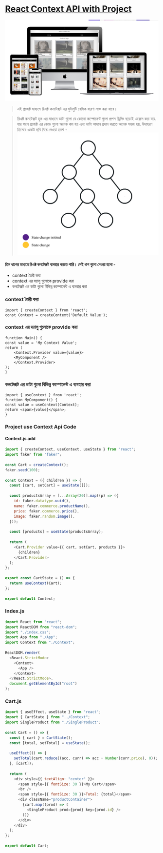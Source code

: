 # [React Context API with Project](https://stoic-bose-a99001.netlify.app/)

![Imag  not found ](./preview.png)

> এই প্রজেক্ট  মাধ্যমে  রিএক্ট কনটেক্সট এর   মুটামুটি বেসিক ধারণা লাভ করা যাবে। 

> রিএক্ট কনটেক্সট হুক এর মাধ্যমে    ডাটা গুলো যে কোনো কম্পোনেন্ট গুলো  প্রপস ড্রিলিং ছাড়াই  এক্সেস করা  যায়. যার ফলে প্রজেক্ট এর   কোড গুলো অনেক কম হয় এবং ডাটা আদান প্রদান করতে অনেক সহজ হয়. উদাহরণ হিসেবে  একটা  ছবি নিচে দেওয়া হলো - 
![Imag  not found ](./1_MKsF627WPxwyIBOCuz5C3w.gif)

####  তিন ধাপের  মাধ্যমে  রিএক্ট কনটেক্সট ব্যবহার করতে  পারি।  সেই ধাপ গুলো  দেওয়া হলো - 
- context তৈরী করা 
- context  এর ভ্যালু গুলোকে provide  করা 
- কনটেক্সট এর ডাটা গুলো বিভিন্ন কম্পোনেন্ট এ ব্যবহার করা 


### context তৈরী করা

    import { createContext } from 'react';
    const Context = createContext('Default Value');

### context  এর ভ্যালু গুলোকে provide  করা

    function Main() {
    const value = 'My Context Value';
    return (
        <Context.Provider value={value}>
        <MyComponent />
        </Context.Provider>
    );
    }

### কনটেক্সট এর ডাটা গুলো বিভিন্ন কম্পোনেন্ট এ ব্যবহার করা 

    import { useContext } from 'react';
    function MyComponent() {
    const value = useContext(Context);
    return <span>{value}</span>;
    }


### Project use Context Api Code 

#### Context.js add

```javascript
import { createContext, useContext, useState } from "react";
import faker from "faker";

const Cart = createContext();
faker.seed(100);

const Context = ({ children }) => {
  const [cart, setCart] = useState([]);

  const productsArray = [...Array(20)].map((p) => ({
    id: faker.datatype.uuid(),
    name: faker.commerce.productName(),
    price: faker.commerce.price(),
    image: faker.random.image(),
  }));

  const [products] = useState(productsArray);

  return (
    <Cart.Provider value={{ cart, setCart, products }}>
      {children}
    </Cart.Provider>
  );
};

export const CartState = () => {
  return useContext(Cart);
};

export default Context;

```
### Index.js 

```javascript
import React from "react";
import ReactDOM from "react-dom";
import "./index.css";
import App from "./App";
import Context from "./Context";

ReactDOM.render(
  <React.StrictMode>
    <Context>
      <App />
    </Context>
  </React.StrictMode>,
  document.getElementById("root")
);

```

### Cart.js 

```javascript 
import { useEffect, useState } from "react";
import { CartState } from "../Context";
import SingleProduct from "./SingleProduct";

const Cart = () => {
  const { cart } = CartState();
  const [total, setTotal] = useState();

  useEffect(() => {
    setTotal(cart.reduce((acc, curr) => acc + Number(curr.price), 0));
  }, [cart]);

  return (
    <div style={{ textAlign: "center" }}>
      <span style={{ fontSize: 30 }}>My Cart</span>
      <br />
      <span style={{ fontSize: 30 }}>Total: {total}</span>
      <div className="productContainer">
        {cart.map((prod) => (
          <SingleProduct prod={prod} key={prod.id} />
        ))}
      </div>
    </div>
  );
};

export default Cart;

```